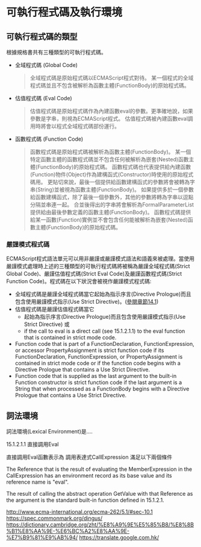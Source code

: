 # 可執行程式碼及執行環境 

## 可執行程式碼的類型
根據規格書共有三種類型的可執行程式碼。
- 全域程式碼 (Global Code)
    > 全域程式碼是原始程式碼以ECMAScript程式對待。
    > 某一個程式的全域程式碼並且不包含被解析為函數主體(FunctionBody)的原始程式碼。
- 估值程式碼 (Eval Code)
    > 估值程式碼是原始程式碼作為內建函數eval的參數。更準確地說，如果參數是字串，則視為ECMAScript程式。
    > 估值程式碼被內建函數eval調用時將會以程式全域程式碼部份運行。
- 函數程式碼 (Function Code)
    > 函數程式碼是原始程式碼被解析為函數主體(FunctionBody)。
    > 某一個特定函數主體的函數程式碼並不包含任何被解析為嵌套(Nested)函數主體(FunctionBody)的原始程式碼。
    > 函數程式碼也代表提供給內建函數(Function)物件(Object)作為建構函式(Constructor)時使用的原始程式碼用。
    > 更貼切來說，最後一個提供給函數建構函式的參數將會被轉為字串(String)並被視為函數主體(FunctionBody)。
    > 如果提供多於一個參數給函數建構函式，除了最後一個參數外，其他的參數將轉為字串以逗點分隔並串連一起。
    > 合並後得出的字串將會解析為FormalParameterList提供給由最後參數定義的函數主體(FunctionBody)。
    > 函數程式碼提供給某一函數(Function)實例並不會包含任何能被解析為嵌套(Nested)函數主體(FunctionBody)的原始程式碼。
    
### 嚴謹模式程式碼
ECMAScript程式語法單元可以用非嚴謹或嚴謹模式語法和語義來被處理。當使用嚴謹模式處理時上述的三種類型的可執行程式碼將被稱為嚴謹全域程式碼(Strict  Global Code)、嚴謹估值程式碼(Strict Eval Code)及嚴謹函數程式碼(Strict Function Code)。程式碼在以下狀況會被視作嚴謹模式程式碼:
- 全域程式碼是嚴謹全域程式碼當它起始為指示序言(Directive Prologue)而且包含使用嚴謹模式指示(Use Strict Directive)。([參閱章節14.1](http://www.ecma-international.org/ecma-262/5.1/#sec-14.1))
- 估值程式碼是嚴謹估值程式碼當它
    - 起始為指示序言(Directive Prologue)而且包含使用嚴謹模式指示(Use Strict Directive) 或 
    - if the call to eval is a direct call (see 15.1.2.1.1) to the eval function that is contained in strict mode code.
- Function code that is part of a FunctionDeclaration, FunctionExpression, or accessor PropertyAssignment is strict function code if its FunctionDeclaration, FunctionExpression, or PropertyAssignment is contained in strict mode code or if the function code begins with a Directive Prologue that contains a Use Strict Directive.
- Function code that is supplied as the last argument to the built-in Function constructor is strict function code if the last argument is a String that when processed as a FunctionBody begins with a Directive Prologue that contains a Use Strict Directive.

## 詞法環境
詞法環境(Lexical Environment)是....


15.1.2.1.1 直接調用Eval

直接調用Eval函數表示為 調用表達式CallExpression 滿足以下兩個條件

The Reference that is the result of evaluating the MemberExpression in the CallExpression has an environment record as its base value and its reference name is "eval".

The result of calling the abstract operation GetValue with that Reference as the argument is the standard built-in function defined in 15.1.2.1.


http://www.ecma-international.org/ecma-262/5.1/#sec-10.1
https://spec.commonmark.org/dingus/
https://dictionary.cambridge.org/zht/%E8%A9%9E%E5%85%B8/%E8%8B%B1%E8%AA%9E-%E6%BC%A2%E8%AA%9E-%E7%B9%81%E9%AB%94/
https://translate.google.com.hk/